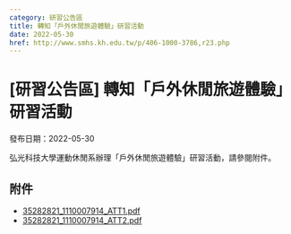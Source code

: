 ```yaml
---
category: 研習公告區
title: 轉知「戶外休閒旅遊體驗」研習活動
date: 2022-05-30
href: http://www.smhs.kh.edu.tw/p/406-1000-3786,r23.php
---
```


# [研習公告區] 轉知「戶外休閒旅遊體驗」研習活動

發布日期：2022-05-30

弘光科技大學運動休閒系辦理「戶外休閒旅遊體驗」研習活動，請參閱附件。

## 附件

- [35282821_1110007914_ATT1.pdf](https://www.smhs.kh.edu.tw/var/file/0/1000/attach/3/pta_3559_4290461_90337.pdf)
- [35282821_1110007914_ATT2.pdf](https://www.smhs.kh.edu.tw/var/file/0/1000/attach/3/pta_3560_9557833_90337.pdf)
